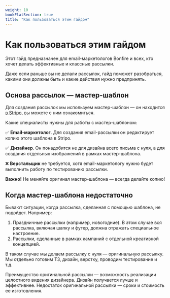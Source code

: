 ```yaml
---
weight: 10
bookFlatSection: true
title: "Как пользоваться этим гайдом"
---
```

# Как пользоваться этим гайдом

Этот гайд предназначен для email-маркетологов Bonfire и всех, кто хочет делать эффективные и классные рассылки.

Даже если раньше вы не делали рассылок, гайд поможет разобраться, какими они должны быть и какие действия нужно предпринять.



## Основа рассылок — мастер-шаблон

Для создания рассылок мы используем мастер-шаблон — он находится [в Stripo](https://viewstripo.email/927f2962-668a-455d-9d87-194630d2ce8b1686817264456), вы можете с ним ознакомиться.

Какие специалисты нужны для работы с мастер-шаблоном:

✅ **Email-маркетолог**. Для создания email-рассылки он редактирует копию этого шаблона в Stripo.

✅ **Дизайнер**. Он понадобится не для дизайна всего письма с нуля, а для создания отдельных изображений в рамках мастер-шаблона.

❌ **Верстальщик** не требуется, хотя email-маркетологу нужно будет выполнить работу по тестированию рассылки.

**Важно!** Не меняйте оригинал мастер-шаблона — всегда делайте копию!

## Когда мастер-шаблона недостаточно

Бывают ситуации, когда рассылка, сделанная с помощью шаблона, не подойдет. Например:

1. Праздничные рассылки (например, новогодние). В этом случае вся рассылка, включая шапку и футер, должна отражать специальное настроение.
2. Рассылки, сделанные в рамках кампаний с отдельной креативной концепцией.

В таком случае мы делаем рассылку с нуля — оригинальную рассылку. Мы отдельно готовим ТЗ, дизайн, верстку, проводим тестирование и т.д.

Преимущество оригинальной рассылки — возможность реализации целостного видения дизайнера. Дизайн получается лучше и эффективнее. Недостаток оригинальной рассылки — сроки и стоимость ее изготовления.









